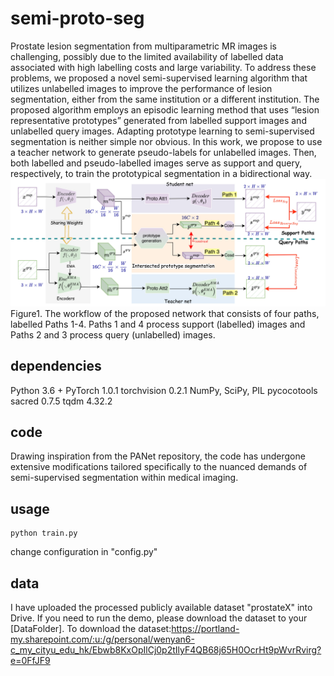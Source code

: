 # semi-proto-seg
Prostate lesion segmentation from multiparametric MR images is challenging, possibly due to
the limited availability of labelled data associated with high labelling costs and large variability.
To address these problems, we proposed a novel semi-supervised learning algorithm that utilizes
unlabelled images to improve the performance of lesion segmentation, either from the same institution
or a different institution. The proposed algorithm employs an episodic learning method that uses
“lesion representative prototypes” generated from labelled support images and unlabelled query
images. Adapting prototype learning to semi-supervised segmentation is neither simple nor obvious.
In this work, we propose to use a teacher network to generate pseudo-labels for unlabelled images.
Then, both labelled and pseudo-labelled images serve as support and query, respectively, to train the
prototypical segmentation in a bidirectional way.
![model](semi_seg-main_net.jpeg)
Figure1. The workflow of the proposed network that consists of four paths, labelled Paths 1-4. Paths 1 and 4 process support (labelled) images and Paths 2 and 3 process query (unlabelled) images.
## dependencies
  Python 3.6 +
  PyTorch 1.0.1
  torchvision 0.2.1
  NumPy, SciPy, PIL
  pycocotools
  sacred 0.7.5
  tqdm 4.32.2

## code
Drawing inspiration from the PANet repository, the code has undergone extensive modifications tailored specifically to the nuanced demands of semi-supervised segmentation within medical imaging.
## usage
```
python train.py
```
change configuration in "config.py" 
## data
I have uploaded the processed publicly available dataset "prostateX" into Drive. If you need to run the demo, please download the dataset to your [DataFolder].
To download the dataset:https://portland-my.sharepoint.com/:u:/g/personal/wenyan6-c_my_cityu_edu_hk/Ebwb8KxOpIlCj0p2tIlyF4QB68j65H0OcrHt9pWvrRvirg?e=0FfJF9
